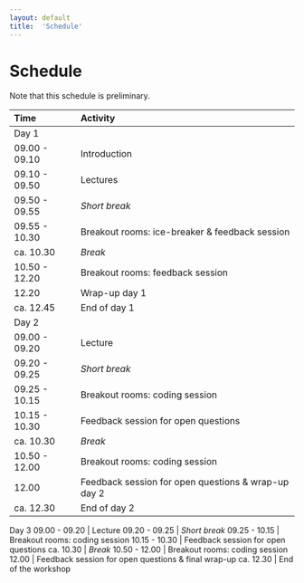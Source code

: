 ```yaml
---
layout: default
title:  'Schedule'
---
```


# Schedule

Note that this schedule is preliminary.

 Time | Activity
:-------------|:----------------
Day 1                 |
09.00 - 09.10         | Introduction
09.10 - 09.50         | Lectures
09.50 - 09.55         | *Short break*
09.55 - 10.30         | Breakout rooms: ice-breaker & feedback session
ca. 10.30             | *Break*
10.50 - 12.20         | Breakout rooms: feedback session
12.20                 | Wrap-up day 1
ca. 12.45             | End of day 1
Day 2                 |
09.00 - 09.20         | Lecture
09.20 - 09.25         | *Short break*
09.25 - 10.15         | Breakout rooms: coding session
10.15 - 10.30         | Feedback session for open questions
ca. 10.30             | *Break*
10.50 - 12.00         | Breakout rooms: coding session
12.00                 | Feedback session for open questions & wrap-up day 2
ca. 12.30             | End of day 2
Day 3
09.00 - 09.20         | Lecture
09.20 - 09.25         | *Short break*
09.25 - 10.15         | Breakout rooms: coding session
10.15 - 10.30         | Feedback session for open questions
ca. 10.30             | *Break*
10.50 - 12.00         | Breakout rooms: coding session
12.00                 | Feedback session for open questions & final wrap-up
ca. 12.30             | End of the workshop
